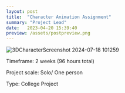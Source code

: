 ```yaml
---
layout: post
title:  "Character Animation Assignment"
summary: "Project Lead"
date:   2023-04-20 15:39:40
preview: /assets/postpreview.png
---
```

![3DCharacterScreenshot 2024-07-18 101259](https://github.com/user-attachments/assets/8e60a59e-a981-4336-81d4-f6aa1ac9b5ff)

Timeframe: 2 weeks (96 hours total)

Project scale: Solo/ One person

Type: College Project
